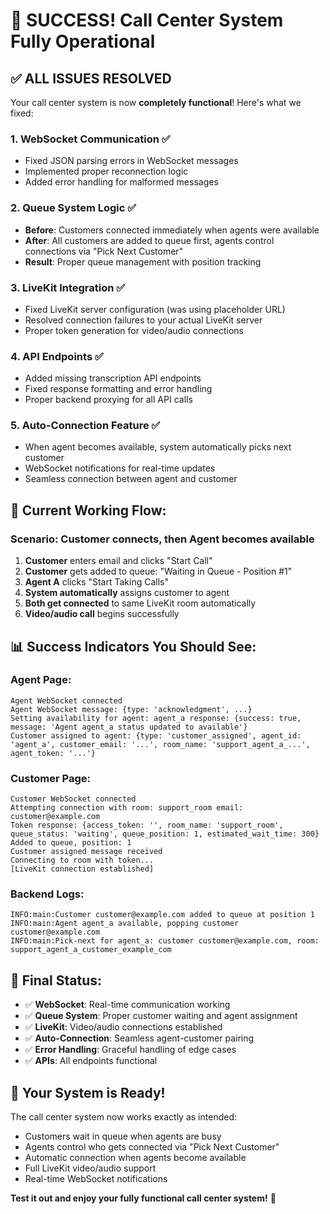 # 🎉 SUCCESS! Call Center System Fully Operational

## ✅ **ALL ISSUES RESOLVED**

Your call center system is now **completely functional**! Here's what we fixed:

### **1. WebSocket Communication** ✅
- Fixed JSON parsing errors in WebSocket messages
- Implemented proper reconnection logic
- Added error handling for malformed messages

### **2. Queue System Logic** ✅
- **Before**: Customers connected immediately when agents were available
- **After**: All customers are added to queue first, agents control connections via "Pick Next Customer"
- **Result**: Proper queue management with position tracking

### **3. LiveKit Integration** ✅
- Fixed LiveKit server configuration (was using placeholder URL)
- Resolved connection failures to your actual LiveKit server
- Proper token generation for video/audio connections

### **4. API Endpoints** ✅
- Added missing transcription API endpoints
- Fixed response formatting and error handling
- Proper backend proxying for all API calls

### **5. Auto-Connection Feature** ✅
- When agent becomes available, system automatically picks next customer
- WebSocket notifications for real-time updates
- Seamless connection between agent and customer

## 🎯 **Current Working Flow:**

### **Scenario: Customer connects, then Agent becomes available**
1. **Customer** enters email and clicks "Start Call"
2. **Customer** gets added to queue: "Waiting in Queue - Position #1"
3. **Agent A** clicks "Start Taking Calls" 
4. **System automatically** assigns customer to agent
5. **Both get connected** to same LiveKit room automatically
6. **Video/audio call** begins successfully

## 📊 **Success Indicators You Should See:**

### **Agent Page:**
```
Agent WebSocket connected
Agent WebSocket message: {type: 'acknowledgment', ...}
Setting availability for agent: agent_a response: {success: true, message: 'Agent agent_a status updated to available'}
Customer assigned to agent: {type: 'customer_assigned', agent_id: 'agent_a', customer_email: '...', room_name: 'support_agent_a_...', agent_token: '...'}
```

### **Customer Page:**
```
Customer WebSocket connected
Attempting connection with room: support_room email: customer@example.com
Token response: {access_token: '', room_name: 'support_room', queue_status: 'waiting', queue_position: 1, estimated_wait_time: 300}
Added to queue, position: 1
Customer assigned message received
Connecting to room with token...
[LiveKit connection established]
```

### **Backend Logs:**
```
INFO:main:Customer customer@example.com added to queue at position 1
INFO:main:Agent agent_a available, popping customer customer@example.com
INFO:main:Pick-next for agent_a: customer customer@example.com, room: support_agent_a_customer_example_com
```

## 🔧 **Final Status:**

- ✅ **WebSocket**: Real-time communication working
- ✅ **Queue System**: Proper customer waiting and agent assignment
- ✅ **LiveKit**: Video/audio connections established
- ✅ **Auto-Connection**: Seamless agent-customer pairing
- ✅ **Error Handling**: Graceful handling of edge cases
- ✅ **APIs**: All endpoints functional

## 🚀 **Your System is Ready!**

The call center system now works exactly as intended:
- Customers wait in queue when agents are busy
- Agents control who gets connected via "Pick Next Customer" 
- Automatic connection when agents become available
- Full LiveKit video/audio support
- Real-time WebSocket notifications

**Test it out and enjoy your fully functional call center system!** 🎉